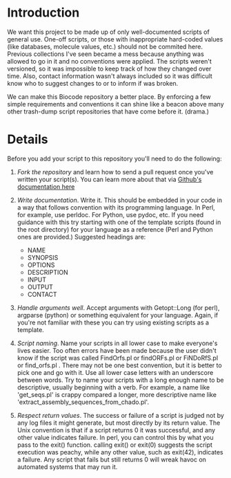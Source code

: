 Introduction
============
We want this project to be made up of only well-documented scripts of general use. One-off 
scripts, or those with inappropriate hard-coded values (like databases, molecule values, 
etc.) should not be commited here. Previous collections I've seen became a mess because 
anything was allowed to go in it and no conventions were applied. The scripts weren't 
versioned, so it was impossible to keep track of how they changed over time. Also, contact 
information wasn't always included so it was difficult know who to suggest changes to or 
to inform if was broken.

We can make this Biocode repository a better place. By enforcing a few simple requirements 
and conventions it can shine like a beacon above many other trash-dump script repositories 
that have come before it. (drama.)

Details
=======

Before you add your script to this repository you'll need to do the following:

1. *Fork the repository* and learn how to send a pull request once you've written your 
   script(s).  You can learn more about that via [Github's documentation here](https://help.github.com/articles/using-pull-requests)

2. *Write documentation*.  Write it.  This should be embedded in your code in a way that 
   follows convention with its programming language. In Perl, for example, use perldoc. For 
   Python, use pydoc, etc. If you need guidance with this try starting with one of the template 
   scripts (found in the root directory) for your language as a reference (Perl and Python ones
   are provided.)  Suggested headings are:
   
   - NAME
   - SYNOPSIS
   - OPTIONS
   - DESCRIPTION
   - INPUT
   - OUTPUT
   - CONTACT

3. *Handle arguments well*.  Accept arguments with Getopt::Long (for perl), argparse (python) 
   or something equivalent for your language. Again, if you're not familiar with these you can 
   try using existing scripts as a template.

4. *Script naming*.  Name your scripts in all lower case to make everyone's lives easier. Too 
   often errors have been made because the user didn't know if the script was called FindOrfs.pl 
   or findORFs.pl or FiNDoRfS.pl or find_orfs.pl . There may not be one best convention, but it 
   is better to pick one and go with it. Use all lower case letters with an underscore between 
   words. Try to name your scripts with a long enough name to be descriptive, usually beginning 
   with a verb. For example, a name like 'get_seqs.pl' is crappy compared a longer, more 
   descriptive name like 'extract_assembly_sequences_from_chado.pl'.

5. *Respect return values*. The success or failure of a script is judged not by any log files it 
   might generate, but most directly by its return value. The Unix convention is that if a script 
   returns 0 it was successful, and any other value indicates failure. In perl, you can control 
   this by what you pass to the exit() function. calling exit() or exit(0) suggests the script 
   execution was peachy, while any other value, such as exit(42), indicates a failure. Any script 
   that fails but still returns 0 will wreak havoc on automated systems that may run it.
